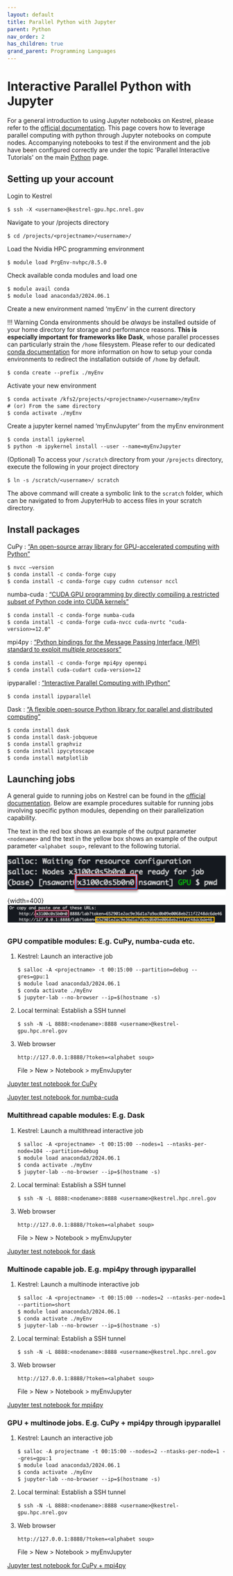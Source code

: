 ```yaml
---
layout: default
title: Parallel Python with Jupyter
parent: Python
nav_order: 2
has_children: true
grand_parent: Programming Languages
---
```



# Interactive Parallel Python with Jupyter

For a general introduction to using Jupyter notebooks on Kestrel, please refer to the [official documentation](../../../Jupyter/index.md). This page covers how to leverage parallel computing with python through Jupyter notebooks on compute nodes. Accompanying notebooks to test if the environment and the job have been configured correctly are under the topic 'Parallel Interactive Tutorials' on the main [Python](../index.md/#parallel-interactive-tutorials) page.

## Setting up your account

Login to Kestrel
```
$ ssh -X <username>@kestrel-gpu.hpc.nrel.gov
```

Navigate to your /projects directory
```
$ cd /projects/<projectname>/<username>/
```

Load the Nvidia HPC programming environment
```
$ module load PrgEnv-nvhpc/8.5.0
```

Check available conda modules and load one
```
$ module avail conda
$ module load anaconda3/2024.06.1
```

Create a new environment named ‘myEnv’ in the current directory

!!! Warning
    Conda environments should be *always* be installed outside of your home directory for storage and performance reasons. **This is especially important for frameworks like Dask**, whose parallel processes can particularly strain the `/home` filesystem. Please refer to our dedicated [conda documentation](../../../../Environment/Customization/conda.md#creating-environments-by-location) for more information on how to setup your conda environments to redirect the installation outside of `/home` by default.

```
$ conda create --prefix ./myEnv
```

Activate your new environment
```
$ conda activate /kfs2/projects/<projectname>/<username>/myEnv
# (or) From the same directory
$ conda activate ./myEnv
```

Create a jupyter kernel named ‘myEnvJupyter’ from the myEnv environment
```
$ conda install ipykernel
$ python -m ipykernel install --user --name=myEnvJupyter
```

(Optional) To access your `/scratch` directory from your `/projects` directory, execute the following in your project directory
```
$ ln -s /scratch/<username>/ scratch
```
The above command will create a symbolic link to the `scratch` folder, which can be navigated to from JupyterHub to access files in your scratch directory.

## Install packages

CuPy : [“An open-source array library for GPU-accelerated computing with Python”](https://cupy.dev/)
```
$ nvcc –version
$ conda install -c conda-forge cupy
$ conda install -c conda-forge cupy cudnn cutensor nccl
```

numba-cuda : [“CUDA GPU programming by directly compiling a restricted subset of Python code into CUDA kernels”](https://nvidia.github.io/numba-cuda/user/index.html)
```
$ conda install -c conda-forge numba-cuda
$ conda install -c conda-forge cuda-nvcc cuda-nvrtc "cuda-version>=12.0"
```

mpi4py : [“Python bindings for the Message Passing Interface (MPI) standard to exploit multiple processors”](https://mpi4py.readthedocs.io/en/stable/) 
```
$ conda install -c conda-forge mpi4py openmpi
$ conda install cuda-cudart cuda-version=12
```

ipyparallel : [“Interactive Parallel Computing with IPython”](https://ipyparallel.readthedocs.io/en/latest/)
```
$ conda install ipyparallel
```

Dask : [“A flexible open-source Python library for parallel and distributed computing”](https://www.dask.org/)
```
$ conda install dask
$ conda install dask-jobqueue
$ conda install graphviz
$ conda install ipycytoscape
$ conda install matplotlib
```

## Launching jobs

A general guide to running jobs on Kestrel can be found in the [official documentation](../../../../Systems/Kestrel/Running/index.md). Below are example procedures suitable for running jobs involving specific python modules, depending on their parallelization capability.

The text in the red box shows an example of the output parameter `<nodename>` and the text in the yellow box shows an example of the output parameter `<alphabet soup>`, relevant to the following tutorial.

<!-- <img src="metadata/nodeName.png" alt="<nodename>" width="300"/>

<img src="metadata/alphabetSoup.png" alt="<alphabet soup>" width="600"/> -->

![<nodename>](metadata/nodeName.png "nodename"){width=400}
![<alphabet soup>](metadata/alphabetSoup.png "alphabet soup")

<!-- ![<alphabet soup>](metadata/alphabetSoup.png "<alphabet soup>") -->

### GPU compatible modules: E.g. CuPy, numba-cuda etc.

1. Kestrel: Launch an interactive job
    ```
    $ salloc -A <projectname> -t 00:15:00 --partition=debug --gres=gpu:1
    $ module load anaconda3/2024.06.1
    $ conda activate ./myEnv
    $ jupyter-lab --no-browser --ip=$(hostname -s)
    ```


2. Local terminal: Establish a SSH tunnel
    ```
    $ ssh -N -L 8888:<nodename>:8888 <username>@kestrel-gpu.hpc.nrel.gov
    ```

3. Web browser
    ```
    http://127.0.0.1:8888/?token=<alphabet soup>
    ```

    File > New > Notebook > myEnvJupyter

[Jupyter test notebook for CuPy](./exampleNotebooks/cupyOnly.ipynb)

[Jupyter test notebook for numba-cuda](./exampleNotebooks/numbaCUDA.ipynb)

### Multithread capable modules: E.g. Dask

1. Kestrel: Launch a multithread interactive job
    ```
    $ salloc -A <projectname> -t 00:15:00 --nodes=1 --ntasks-per-node=104 --partition=debug
    $ module load anaconda3/2024.06.1
    $ conda activate ./myEnv
    $ jupyter-lab --no-browser --ip=$(hostname -s)
    ```

2. Local terminal: Establish a SSH tunnel
    ```
    $ ssh -N -L 8888:<nodename>:8888 <username>@kestrel.hpc.nrel.gov
    ```

3. Web browser
    ```
    http://127.0.0.1:8888/?token=<alphabet soup>
    ```

    File > New > Notebook > myEnvJupyter

[Jupyter test notebook for dask](./exampleNotebooks/dask.ipynb)

### Multinode capable job. E.g. mpi4py through ipyparallel 

1. Kestrel: Launch a multinode interactive job
    ```
    $ salloc -A <projectname> -t 00:15:00 --nodes=2 --ntasks-per-node=1 --partition=short
    $ module load anaconda3/2024.06.1
    $ conda activate ./myEnv
    $ jupyter-lab --no-browser --ip=$(hostname -s)
    ```

2. Local terminal: Establish a SSH tunnel
    ```
    $ ssh -N -L 8888:<nodename>:8888 <username>@kestrel.hpc.nrel.gov
    ```

3. Web browser
    ```
    http://127.0.0.1:8888/?token=<alphabet soup>
    ```

    File > New > Notebook > myEnvJupyter

[Jupyter test notebook for mpi4py](./exampleNotebooks/cupyAndIpyparallel.ipynb)

### GPU + multinode jobs. E.g. CuPy + mpi4py through ipyparallel

1. Kestrel: Launch an interactive job
    ```
    $ salloc -A projectname -t 00:15:00 --nodes=2 --ntasks-per-node=1 --gres=gpu:1 
    $ module load anaconda3/2024.06.1
    $ conda activate ./myEnv
    $ jupyter-lab --no-browser --ip=$(hostname -s)
    ```

2. Local terminal: Establish a SSH tunnel
    ```
    $ ssh -N -L 8888:<nodename>:8888 <username>@kestrel-gpu.hpc.nrel.gov
    ```

3. Web browser
    ```
    http://127.0.0.1:8888/?token=<alphabet soup>
    ```

    File > New > Notebook > myEnvJupyter

[Jupyter test notebook for CuPy + mpi4py](./exampleNotebooks/cupyAndIpyparallel.ipynb)

###

